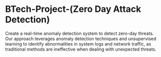 # BTech-Project-(Zero Day Attack Detection)

Create a real-time anomaly detection system to detect zero-day threats. Our approach leverages anomaly detection techniques and unsupervised learning to identify abnormalities in system logs and network traffic, as traditional methods are ineffective when dealing with unexpected threats.
